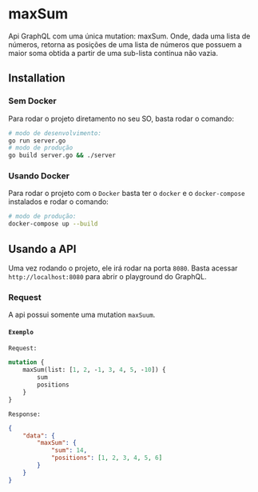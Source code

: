 # maxSum

Api GraphQL com uma única mutation: maxSum.
Onde, dada uma lista de números, retorna as posições de uma lista de
números que possuem a maior soma obtida a partir de uma sub-lista contínua não vazia.

## Installation

### Sem Docker

Para rodar o projeto diretamento no seu SO, basta rodar o comando:

```bash
# modo de desenvolvimento:
go run server.go
# modo de produção
go build server.go && ./server
```

### Usando Docker

Para rodar o projeto com o `Docker` basta ter o `docker` e o `docker-compose` instalados e rodar o comando:

```bash
# modo de produção:
docker-compose up --build
```
## Usando a API

Uma vez rodando o projeto, ele irá rodar na porta `8080`. Basta acessar `http://localhost:8080` para abrir o playground do GraphQL.

### Request

A api possui somente uma mutation `maxSuum`.

#### `Exemplo`

`Request:`

```graphql
mutation {
	maxSum(list: [1, 2, -1, 3, 4, 5, -10]) {
		sum
		positions
	}
}
```

`Response:`

```json
{
	"data": {
		"maxSum": {
			"sum": 14,
			"positions": [1, 2, 3, 4, 5, 6]
		}
	}
}
```
